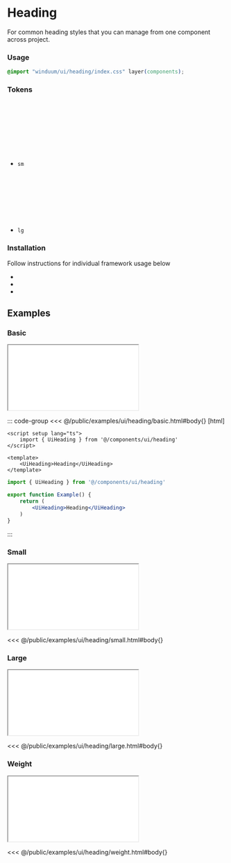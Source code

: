 # Heading
For common heading styles that you can manage from one component across project.

<ViewSourceGh href="https://github.com/winduum/winduum/blob/main/src/ui/heading" />

### Usage

```css
@import "winduum/ui/heading/index.css" layer(components);
```

### Tokens

* `sm` <a href="https://github.com/winduum/winduum/blob/main/src/ui/heading/sm.css" target="_blank" rel="noreferrer" class="winduum-gh-link"><svg><use href="#icon-gh" /></svg></a>
* `lg` <a href="https://github.com/winduum/winduum/blob/main/src/ui/heading/lg.css" target="_blank" rel="noreferrer" class="winduum-gh-link"><svg><use href="#icon-gh" /></svg></a>

### Installation
Follow instructions for individual framework usage below

* <LinkGh name="winduum" url="https://github.com/winduum/winduum/blob/main/src/ui/heading" />
* <LinkGh name="winduum-vue" url="https://github.com/winduum/winduum-vue/blob/main/src/components/ui/heading" />
* <LinkGh name="winduum-react" url="https://github.com/winduum/winduum-react/blob/main/src/components/ui/heading" />

## Examples

### Basic

<iframe onload="this.style.visibility = 'visible';" src="/examples/ui/heading/basic.html"></iframe>

::: code-group
<<< @/public/examples/ui/heading/basic.html#body{} [html]
```vue
<script setup lang="ts">
    import { UiHeading } from '@/components/ui/heading'
</script>

<template>
    <UiHeading>Heading</UiHeading>
</template>
```
```jsx
import { UiHeading } from '@/components/ui/heading'

export function Example() {
    return (
        <UiHeading>Heading</UiHeading>
    )
}
```
:::

### Small

<iframe onload="this.style.visibility = 'visible';" src="/examples/ui/heading/small.html"></iframe>

<<< @/public/examples/ui/heading/small.html#body{}

### Large

<iframe onload="this.style.visibility = 'visible';" src="/examples/ui/heading/large.html"></iframe>

<<< @/public/examples/ui/heading/large.html#body{}

### Weight

<iframe onload="this.style.visibility = 'visible';" src="/examples/ui/heading/weight.html"></iframe>

<<< @/public/examples/ui/heading/weight.html#body{}
